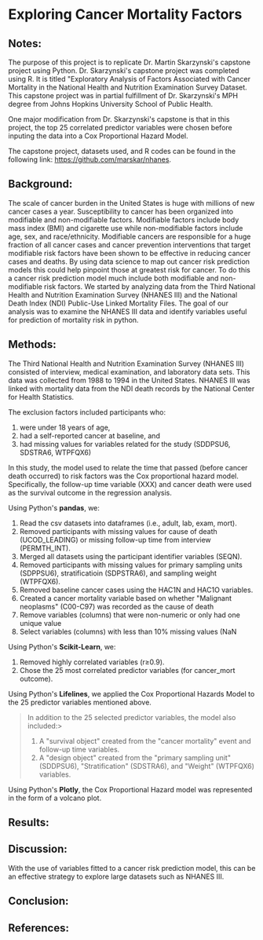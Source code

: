 
# Exploring Cancer Mortality Factors

## Notes: 
The purpose of this project is to replicate Dr. Martin Skarzynski's capstone project using Python. Dr. Skarzynski's capstone project was completed using R. It is titled "Exploratory Analysis of Factors Associated with Cancer Mortality in the National Health and Nutrition Examination Survey Dataset. This capstone project was in partial fulfillment of Dr. Skarzynski's MPH degree from Johns Hopkins University School of Public Health. 

One major modification from Dr. Skarzynski's capstone is that in this project, the top 25 correlated predictor variables were chosen before inputing the data into a Cox Proportional Hazard Model. 

The capstone project, datasets used, and R codes can be found in the following link: https://github.com/marskar/nhanes. 

## Background:
The scale of cancer burden in the United States is huge with millions of new cancer cases a year. Susceptibility to cancer has been organized into modifiable and non-modifiable factors. Modifiable factors include body mass index (BMI) and cigarette use while non-modifiable factors include age, sex, and race/ethnicity. Modifiable cancers are responsible for a huge fraction of all cancer cases and cancer prevention interventions that target modifiable risk factors have been shown to be effective in reducing cancer cases and deaths. By using data science to map out cancer risk prediction models this could help pinpoint those at greatest risk for cancer. To do this a cancer risk prediction model much include both modifiable and non-modifiable risk factors. We started by analyzing data from the Third National Health and Nutrition Examination Survey (NHANES III) and the National Death Index (NDI) Public-Use Linked Mortality Files. The goal of our analysis was to examine the NHANES III data and identify variables useful for prediction of mortality risk in python. 

## Methods:
The Third National Health and Nutrition Examination Survey (NHANES III) consisted of interview, medical examination, and laboratory data sets. This data was collected from 1988 to 1994 in the United States. NHANES III was linked with mortality data from the NDI death records by the National Center for Health Statistics. 

The exclusion factors included participants who: 
1. were under 18 years of age, 
2. had a self-reported cancer at baseline, and 
3. had missing values for variables related for the study (SDDPSU6, SDSTRA6, WTPFQX6)

In this study, the model used to relate the time that passed (before cancer death occurred) to risk factors was the Cox proportional hazard model. Specifically, the follow-up time variable (XXX) and cancer death were used as the survival outcome in the regression analysis. 

Using Python's **pandas**, we: 
1. Read the csv datasets into dataframes (i.e., adult, lab, exam, mort).
2. Removed participants with missing values for cause of death (UCOD_LEADING) or missing follow-up time from interview (PERMTH_INT).
3. Merged all datasets using the participant identifier variables (SEQN).
4. Removed participants with missing values for primary sampling units (SDPPSU6), stratificatioin (SDPSTRA6), and sampling weight (WTPFQX6).
5. Removed baseline cancer cases using the HAC1N and HAC1O variables.
6. Created a cancer mortality variable based on whether "Malignant neoplasms" (C00-C97) was recorded as the cause of death
7. Remove variables (columns) that were non-numeric or only had one unique value 
8. Select variables (columns) with less than 10% missing values (NaN

Using Python's **Scikit-Learn**, we:
1. Removed highly correlated variables (r≥0.9).
2. Chose the 25 most correlated predictor variables (for cancer_mort outcome).  

Using Python's **Lifelines**, we applied the Cox Proportional Hazards Model to the 25 predictor variables mentioned above. 
> In addition to the 25 selected predictor variables, the model also included:> 
> 1. A "survival object" created from the "cancer mortality" event and follow-up time variables.
> 2. A "design object" created from the "primary sampling unit" (SDDPSU6), "Stratification" (SDSTRA6), and "Weight" (WTPFQX6) variables. 

Using Python's **Plotly**, the Cox Proportional Hazard model was represented in the form of a volcano plot. 

## Results:
## Discussion:
With the use of variables fitted to a cancer risk prediction model, this can be an effective strategy to explore large datasets such as NHANES III.

## Conclusion: 
## References: 
